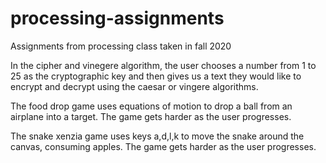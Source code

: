 # processing-assignments
Assignments from processing class taken in fall 2020

In the cipher and vinegere algorithm, the user chooses a number from 1 to 25 as the cryptographic key and then gives us a text they would like to encrypt and decrypt using the caesar or vingere algorithms.

The food drop game uses equations of motion to drop a ball from an airplane into a target. The game gets harder as the user progresses.

The snake xenzia game uses keys a,d,l,k to move the snake around the canvas, consuming apples. The game gets harder as the user progresses.
